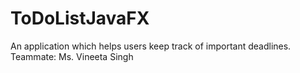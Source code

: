 # ToDoListJavaFX
An application which helps users keep track of important deadlines.
Teammate: Ms. Vineeta Singh

